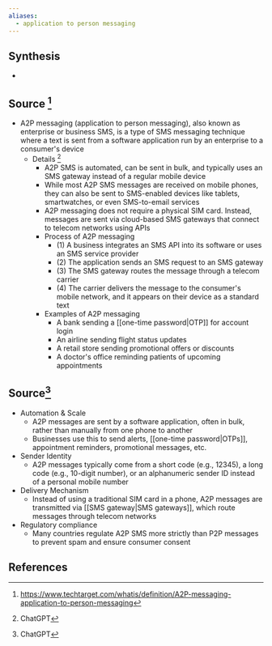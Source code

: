 ```yaml
---
aliases:
  - application to person messaging
---
```

## Synthesis
- 
## Source [^1]
- A2P messaging (application to person messaging), also known as enterprise or business SMS, is a type of SMS messaging technique where a text is sent from a software application run by an enterprise to a consumer's device
	- Details [^2]
		- A2P SMS is automated, can be sent in bulk, and typically uses an SMS gateway instead of a regular mobile device
		- While most A2P SMS messages are received on mobile phones, they can also be sent to SMS-enabled devices like tablets, smartwatches, or even SMS-to-email services
		- A2P messaging does not require a physical SIM card. Instead, messages are sent via cloud-based SMS gateways that connect to telecom networks using APIs
		- Process of A2P messaging
			- (1) A business integrates an SMS API into its software or uses an SMS service provider
			- (2) The application sends an SMS request to an SMS gateway
			- (3) The SMS gateway routes the message through a telecom carrier
			- (4) The carrier delivers the message to the consumer's mobile network, and it appears on their device as a standard text
		- Examples of A2P messaging
			- A bank sending a [[one-time password|OTP]] for account login
			- An airline sending flight status updates
			- A retail store sending promotional offers or discounts
			- A doctor's office reminding patients of upcoming appointments

## Source[^2] 
- Automation & Scale
	- A2P messages are sent by a software application, often in bulk, rather than manually from one phone to another
	- Businesses use this to send alerts, [[one-time password|OTPs]], appointment reminders, promotional messages, etc.
- Sender Identity
	- A2P messages typically come from a short code (e.g., 12345), a long code (e.g., 10-digit number), or an alphanumeric sender ID instead of a personal mobile number
- Delivery Mechanism
	- Instead of using a traditional SIM card in a phone, A2P messages are transmitted via [[SMS gateway|SMS gateways]], which route messages through telecom networks
- Regulatory compliance
	- Many countries regulate A2P SMS more strictly than P2P messages to prevent spam and ensure consumer consent
## References

[^1]: https://www.techtarget.com/whatis/definition/A2P-messaging-application-to-person-messaging
[^2]: ChatGPT